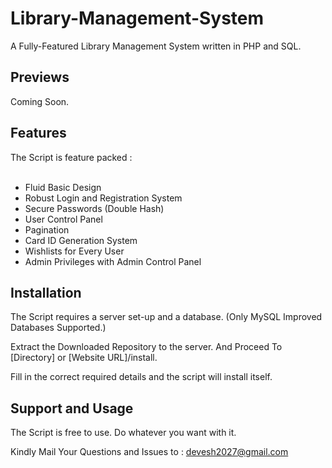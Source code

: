 # Library-Management-System

A Fully-Featured Library Management System written in PHP and SQL.

## Previews

Coming Soon.

## Features

The Script is feature packed :
<br/><br/>
<ul>
	<li>Fluid Basic Design</li>
	<li>Robust Login and Registration System</li>
	<li>Secure Passwords (Double Hash)</li>
	<li>User Control Panel</li>
	<li>Pagination</li>
	<li>Card ID Generation System</li>
	<li>Wishlists for Every User</li>
	<li>Admin Privileges with Admin Control Panel</li>
</ul>

## Installation

The Script requires a server set-up and a database. (Only MySQL Improved Databases Supported.)

Extract the Downloaded Repository to the server. And Proceed To [Directory] or [Website URL]/install.

Fill in the correct required details and the script will install itself.

## Support and Usage

The Script is free to use. Do whatever you want with it.

Kindly Mail Your Questions and Issues to : devesh2027@gmail.com
